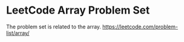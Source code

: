 # LeetCode Array Problem Set

The problem set is related to the array. https://leetcode.com/problem-list/array/
